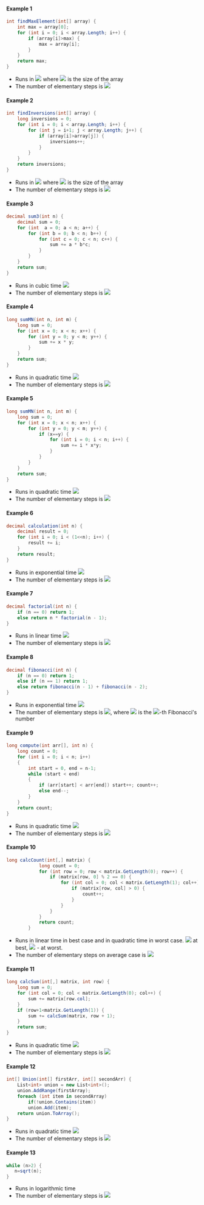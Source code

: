 #### Example 1
```cs
int findMaxElement(int[] array) {
	int max = array[0];
	for (int i = 0; i < array.Length; i++) {
		if (array[i]>max) {
			max = array[i];
		}
	}
	return max;
}
```
- Runs in <img src="https://latex.codecogs.com/svg.latex?\Large&space;O(n)"> where <img src="https://latex.codecogs.com/svg.latex?\Large&space;n"> is the size of the array
- The number of elementary steps is <img src="https://latex.codecogs.com/svg.latex?\Large&space;\sim{n}">

#### Example 2
```cs
int findInversions(int[] array) {
	long inversions = 0;
	for (int i = 0; i < array.Length; i++) {
		for (int j = i+1; j < array.Length; j++) {
			if (array[i]>array[j]) {
				inversions++;
			}
		}
	}
	return inversions;
}
```
- Runs in <img src="https://latex.codecogs.com/svg.latex?\Large&space;O(n^2)"> where <img src="https://latex.codecogs.com/svg.latex?\Large&space;n"> is the size of the array
- The number of elementary steps is <img src="https://latex.codecogs.com/svg.latex?\Large&space;\sim\frac{n.(n+1)}{2}">

#### Example 3
```cs
decimal sum3(int n) {
	decimal sum = 0;
	for (int  a = 0; a < n; a++) {
		for (int b = 0; b < n; b++) {
			for (int c = 0; c < n; c++) {
				sum += a * b*c;
			}
		}
	}
	return sum;
}
```
- Runs in cubic time <img src="https://latex.codecogs.com/svg.latex?\Large&space;O(n^3)">
- The number of elementary steps is <img src="https://latex.codecogs.com/svg.latex?\Large&space;\sim{n^3}">

#### Example 4
```cs
long sumMN(int n, int m) {
	long sum = 0;
	for (int x = 0; x < n; x++) {
		for (int y = 0; y < m; y++) {
			sum += x * y;
		}
	}
	return sum;
}
```
- Runs in quadratic time <img src="https://latex.codecogs.com/svg.latex?\Large&space;O(n*m)">
- The number of elementary steps is <img src="https://latex.codecogs.com/svg.latex?\Large&space;\sim{n.m}">

#### Example 5
```cs
long sumMN(int n, int m) {
	long sum = 0;
	for (int x = 0; x < n; x++) {
		for (int y = 0; y < m; y++) {
			if (x==y) {
				for (int i = 0; i < n; i++) {
					sum += i * x*y;
				}
			}
		}
	}
	return sum;
}
```
- Runs in quadratic time <img src="https://latex.codecogs.com/svg.latex?\Large&space;O(n*m)">
- The number of elementary steps is <img src="https://latex.codecogs.com/svg.latex?\Large&space;\sim{n.m+min(m,n}.n}">

#### Example 6
```cs
decimal calculation(int n) {
	decimal result = 0;
	for (int i = 0; i < (1<<n); i++) {
		result += i;
	}
	return result;
}
```
- Runs in exponential time <img src="https://latex.codecogs.com/svg.latex?\Large&space;O(2^n)">
- The number of elementary steps is <img src="https://latex.codecogs.com/svg.latex?\Large&space;\sim{2^n}">

#### Example 7
```cs
decimal factorial(int n) {
	if (n == 0) return 1;	
	else return n * factorial(n - 1);
}
```
- Runs in linear time <img src="https://latex.codecogs.com/svg.latex?\Large&space;O(n)">
- The number of elementary steps is <img src="https://latex.codecogs.com/svg.latex?\Large&space;\sim{n}">

#### Example 8
```cs
decimal fibonacci(int n) {
	if (n == 0) return 1;
	else if (n == 1) return 1;
	else return fibonacci(n - 1) + fibonacci(n - 2);
}
```
- Runs in exponential time <img src="https://latex.codecogs.com/svg.latex?\Large&space;O(2^n)">
- The number of elementary steps is <img src="https://latex.codecogs.com/svg.latex?\Large&space;\sim{f_{n+1}}">, where <img src="https://latex.codecogs.com/svg.latex?\Large&space;f_{k}"> is the <img src="https://latex.codecogs.com/svg.latex?\Large&space;k">-th Fibonacci's number

#### Example 9
```cs
long compute(int arr[], int n) {
	long count = 0; 
	for (int i = 0; i < n; i++)
	{
		int start = 0, end = n-1;
		while (start < end)
		{
			if (arr[start] < arr[end]) start++; count++;			
			else end--;			
		}
	}
	return count;
}
```
- Runs in quadratic time <img src="https://latex.codecogs.com/svg.latex?\Large&space;O(n^2)">
- The number of elementary steps is <img src="https://latex.codecogs.com/svg.latex?\Large&space;\sim{n(n-1)}">

#### Example 10
```cs
long calcCount(int[,] matrix) {
            long count = 0;
            for (int row = 0; row < matrix.GetLength(0); row++) {
                if (matrix[row, 0] % 2 == 0) {
                    for (int col = 0; col < matrix.GetLength(1); col++) {
                        if (matrix[row, col] > 0) {
                            count++;
                        }
                    }
                }
            }
            return count;
        }
```
- Runs in linear time in best case and in quadratic time in worst case. <img src="https://latex.codecogs.com/svg.latex?\Large&space;O(n)"> at best, <img src="https://latex.codecogs.com/svg.latex?\Large&space;O(n.m)"> - at worst.
- The number of elementary steps on average case is <img src="https://latex.codecogs.com/svg.latex?\Large&space;\sim{\frac{n.m}{2}}">

#### Example 11
```cs
long calcSum(int[,] matrix, int row) {
    long sum = 0;
    for (int col = 0; col < matrix.GetLength(0); col++) {
        sum += matrix[row.col];
    }
    if (row+1<matrix.GetLength(1)) {
        sum += calcSum(matrix, row + 1);
    }
    return sum;
}
```
- Runs in quadratic time <img src="https://latex.codecogs.com/svg.latex?\Large&space;O(max(n,m)^2)">
- The number of elementary steps is <img src="https://latex.codecogs.com/svg.latex?\Large&space;\sim{(n-1).n+\frac{(m-1).m}{2}}">

#### Example 12
```cs
int[] Union(int[] firstArr, int[] secondArr) {
    List<int> union = new List<int>();
    union.AddRange(firstArray);
    foreach (int item in secondArray)
    	if(!union.Contains(item))
		union.Add(item);
    return union.ToArray();
}
```
- Runs in quadratic time <img src="https://latex.codecogs.com/svg.latex?\Large&space;O(m.n)">
- The number of elementary steps is <img src="https://latex.codecogs.com/svg.latex?\Large&space;\sim{m.n}">

#### Example 13
```cs
while (n>2) {
   n=sqrt(n);
}
```
- Runs in logarithmic time 
- The number of elementary steps is <img src="https://latex.codecogs.com/svg.latex?\Large&space;log(log(n))">
